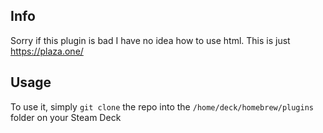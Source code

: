 ## Info

Sorry if this plugin is bad I have no idea how to use html. This is just https://plaza.one/

## Usage

To use it, simply `git clone` the repo into the `/home/deck/homebrew/plugins` folder on your Steam Deck
